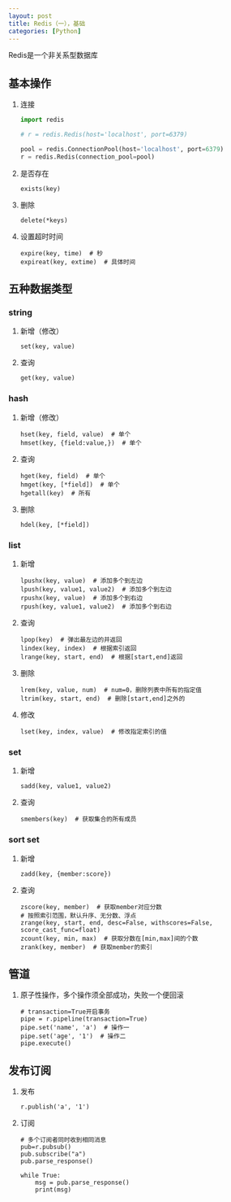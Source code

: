 ```yaml
---
layout: post
title: Redis（一），基础
categories: [Python]
---
```


Redis是一个非关系型数据库

<!-- more -->
## 基本操作
1. 连接
    ```python
    import redis
    
    # r = redis.Redis(host='localhost', port=6379)
    
    pool = redis.ConnectionPool(host='localhost', port=6379)
    r = redis.Redis(connection_pool=pool)
    ```

2. 是否存在
    ```
    exists(key)
    ```

3. 删除
    ```
    delete(*keys)
    ```

4. 设置超时时间
    ```
    expire(key, time)  # 秒
    expireat(key, extime)  # 具体时间
    ```

## 五种数据类型
### string
1. 新增（修改）
    ```
    set(key, value)
    ```

2. 查询
    ```
    get(key, value)
    ```

### hash
1. 新增（修改）
    ```
    hset(key, field, value)  # 单个
    hmset(key, {field:value,})  # 单个
    ```

2. 查询
    ```
    hget(key, field)  # 单个
    hmget(key, [*field])  # 单个
    hgetall(key)  # 所有
    ```

3. 删除
    ```
    hdel(key, [*field])
    ```

### list
1. 新增
    ```
    lpushx(key, value)  # 添加多个到左边
    lpush(key, value1, value2)  # 添加多个到左边
    rpushx(key, value)  # 添加多个到右边
    rpush(key, value1, value2)  # 添加多个到右边
    ```

2. 查询
    ```
    lpop(key)  # 弹出最左边的并返回
    lindex(key, index)  # 根据索引返回
    lrange(key, start, end)  # 根据[start,end]返回
    ```
3. 删除
    ```
    lrem(key, value, num)  # num=0，删除列表中所有的指定值
    ltrim(key, start, end)  # 删除[start,end]之外的
    ```

4. 修改
    ```
    lset(key, index, value)  # 修改指定索引的值
    ```

### set
1. 新增
    ```
    sadd(key, value1, value2)
    ```

2. 查询
    ```
    smembers(key)  # 获取集合的所有成员
    ```

### sort set
1. 新增
    ```
    zadd(key, {member:score})
    ```

2. 查询
    ```
    zscore(key, member)  # 获取member对应分数
    # 按照索引范围，默认升序、无分数、浮点
    zrange(key, start, end, desc=False, withscores=False, score_cast_func=float)
    zcount(key, min, max)  # 获取分数在[min,max]间的个数
    zrank(key, member)  # 获取member的索引
    ```

## 管道
1. 原子性操作，多个操作须全部成功，失败一个便回滚
    ```
    # transaction=True开启事务
    pipe = r.pipeline(transaction=True)
    pipe.set('name', 'a')  # 操作一
    pipe.set('age', '1')  # 操作二
    pipe.execute()
    ```

## 发布订阅
1. 发布
    ```
    r.publish('a', '1')
    ```

2. 订阅
    ```
    # 多个订阅者同时收到相同消息
    pub=r.pubsub()
    pub.subscribe("a")
    pub.parse_response()
     
    while True:
        msg = pub.parse_response()
        print(msg)
    ```